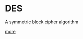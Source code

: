 # DES
A symmetric block cipher algorithm

[more][1]

[1]:http://oabnew.com/myblog/DES%E5%8A%A0%E5%AF%86%E8%AF%A6%E8%A7%A3/
